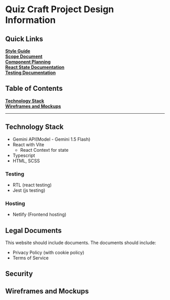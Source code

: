 # Quiz Craft Project Design Information

## Quick Links

[**Style Guide**](design_docs/style_guide.md) <br>
[**Scope Document**](design_docs/scope_document.md)<br>
[**Component Planning**](design_docs/component_planning.md)  <br>
[**React State Documentation**](design_docs/react_state_documentation.md)  <br>
[**Testing Documentation**](design_docs/testing_documentation.md)<br>

## Table of Contents

[**Technology Stack**](#technology-stack)<br>
[**Wireframes and Mockups**](#wireframes-and-mockups)<br>

---

## Technology Stack
* Gemini API(Model - Gemini 1.5 Flash)
* React with Vite
    * React Context for state
* Typescript
* HTML, SCSS

### Testing
* RTL (react testing)
* Jest (js testing)


### Hosting
- Netlify (Frontend hosting)

## Legal Documents

This website should include documents. The documents should include:

- Privacy Policy (with cookie policy)
- Terms of Service

## Security

## Wireframes and Mockups
